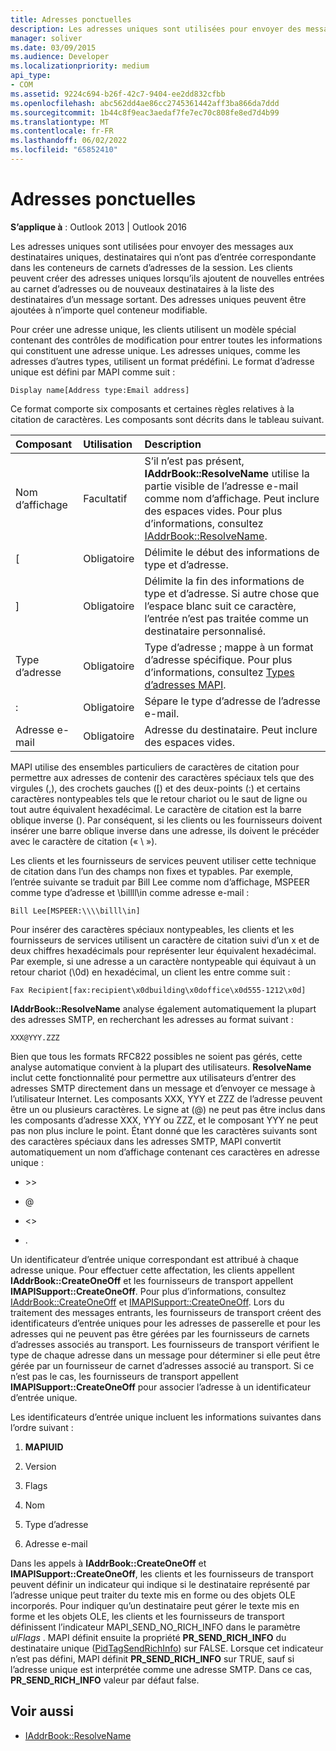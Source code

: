 ```yaml
---
title: Adresses ponctuelles
description: Les adresses uniques sont utilisées pour envoyer des messages aux destinataires uniques, destinataires qui n’ont pas d’entrée correspondante dans les conteneurs de carnets d’adresses de la session.
manager: soliver
ms.date: 03/09/2015
ms.audience: Developer
ms.localizationpriority: medium
api_type:
- COM
ms.assetid: 9224c694-b26f-42c7-9404-ee2dd832cfbb
ms.openlocfilehash: abc562dd4ae86cc2745361442aff3ba866da7ddd
ms.sourcegitcommit: 1b44c8f9eac3aedaf7fe7ec70c808fe8ed7d4b99
ms.translationtype: MT
ms.contentlocale: fr-FR
ms.lasthandoff: 06/02/2022
ms.locfileid: "65852410"
---
```

# <a name="one-off-addresses"></a>Adresses ponctuelles

**S’applique à** : Outlook 2013 | Outlook 2016 
  
Les adresses uniques sont utilisées pour envoyer des messages aux destinataires uniques, destinataires qui n’ont pas d’entrée correspondante dans les conteneurs de carnets d’adresses de la session. Les clients peuvent créer des adresses uniques lorsqu’ils ajoutent de nouvelles entrées au carnet d’adresses ou de nouveaux destinataires à la liste des destinataires d’un message sortant. Des adresses uniques peuvent être ajoutées à n’importe quel conteneur modifiable.
  
Pour créer une adresse unique, les clients utilisent un modèle spécial contenant des contrôles de modification pour entrer toutes les informations qui constituent une adresse unique. Les adresses uniques, comme les adresses d’autres types, utilisent un format prédéfini. Le format d’adresse unique est défini par MAPI comme suit :
  
`Display name[Address type:Email address]`
  
Ce format comporte six composants et certaines règles relatives à la citation de caractères. Les composants sont décrits dans le tableau suivant.
  
|**Composant**|**Utilisation**|**Description**|
|:-----|:-----|:-----|
|Nom d’affichage  <br/> |Facultatif  <br/> |S’il n’est pas présent, **IAddrBook::ResolveName** utilise la partie visible de l’adresse e-mail comme nom d’affichage. Peut inclure des espaces vides. Pour plus d’informations, consultez [IAddrBook::ResolveName](iaddrbook-resolvename.md). |
|[  <br/> |Obligatoire  <br/> |Délimite le début des informations de type et d’adresse. |
|]  <br/> |Obligatoire  <br/> |Délimite la fin des informations de type et d’adresse. Si autre chose que l’espace blanc suit ce caractère, l’entrée n’est pas traitée comme un destinataire personnalisé. |
|Type d’adresse  <br/> |Obligatoire  <br/> |Type d’adresse ; mappe à un format d’adresse spécifique. Pour plus d’informations, consultez [Types d’adresses MAPI](mapi-address-types.md). |
|:  <br/> |Obligatoire  <br/> |Sépare le type d’adresse de l’adresse e-mail. |
|Adresse e-mail  <br/> |Obligatoire  <br/> |Adresse du destinataire. Peut inclure des espaces vides. |
   
MAPI utilise des ensembles particuliers de caractères de citation pour permettre aux adresses de contenir des caractères spéciaux tels que des virgules (,), des crochets gauches ([) et des deux-points (:) et certains caractères nontypeables tels que le retour chariot ou le saut de ligne ou tout autre équivalent hexadécimal. Le caractère de citation est la barre oblique inverse (\). Par conséquent, si les clients ou les fournisseurs doivent insérer une barre oblique inverse dans une adresse, ils doivent le précéder avec le caractère de citation (« \\ »).
  
Les clients et les fournisseurs de services peuvent utiliser cette technique de citation dans l’un des champs non fixes et typables. Par exemple, l’entrée suivante se traduit par Bill Lee comme nom d’affichage, MSPEER comme type d’adresse et \\billll\in comme adresse e-mail :
  
`Bill Lee[MSPEER:\\\\billl\in]`

Pour insérer des caractères spéciaux nontypeables, les clients et les fournisseurs de services utilisent un caractère de citation suivi d’un x et de deux chiffres hexadécimals pour représenter leur équivalent hexadécimal. Par exemple, si une adresse a un caractère nontypeable qui équivaut à un retour chariot (\0d) en hexadécimal, un client les entre comme suit :
  
`Fax Recipient[fax:recipient\x0dbuilding\x0doffice\x0d555-1212\x0d]`

**IAddrBook::ResolveName** analyse également automatiquement la plupart des adresses SMTP, en recherchant les adresses au format suivant : 
  
`XXX@YYY.ZZZ`

Bien que tous les formats RFC822 possibles ne soient pas gérés, cette analyse automatique convient à la plupart des utilisateurs. **ResolveName** inclut cette fonctionnalité pour permettre aux utilisateurs d’entrer des adresses SMTP directement dans un message et d’envoyer ce message à l’utilisateur Internet. Les composants XXX, YYY et ZZZ de l’adresse peuvent être un ou plusieurs caractères. Le signe at (@) ne peut pas être inclus dans les composants d’adresse XXX, YYY ou ZZZ, et le composant YYY ne peut pas non plus inclure le point. Étant donné que les caractères suivants sont des caractères spéciaux dans les adresses SMTP, MAPI convertit automatiquement un nom d’affichage contenant ces caractères en adresse unique : 
  
- \>\>
    
- @
    
- \<\>
    
- .
    
Un identificateur d’entrée unique correspondant est attribué à chaque adresse unique. Pour effectuer cette affectation, les clients appellent **IAddrBook::CreateOneOff** et les fournisseurs de transport appellent **IMAPISupport::CreateOneOff**. Pour plus d’informations, consultez [IAddrBook::CreateOneOff](iaddrbook-createoneoff.md) et [IMAPISupport::CreateOneOff](imapisupport-createoneoff.md). Lors du traitement des messages entrants, les fournisseurs de transport créent des identificateurs d’entrée uniques pour les adresses de passerelle et pour les adresses qui ne peuvent pas être gérées par les fournisseurs de carnets d’adresses associés au transport. Les fournisseurs de transport vérifient le type de chaque adresse dans un message pour déterminer si elle peut être gérée par un fournisseur de carnet d’adresses associé au transport. Si ce n’est pas le cas, les fournisseurs de transport appellent **IMAPISupport::CreateOneOff** pour associer l’adresse à un identificateur d’entrée unique. 
  
Les identificateurs d’entrée unique incluent les informations suivantes dans l’ordre suivant :
  
1. **MAPIUID**
    
2. Version
    
3. Flags
    
4. Nom
    
5. Type d’adresse
    
6. Adresse e-mail
    
Dans les appels à **IAddrBook::CreateOneOff** et **IMAPISupport::CreateOneOff**, les clients et les fournisseurs de transport peuvent définir un indicateur qui indique si le destinataire représenté par l’adresse unique peut traiter du texte mis en forme ou des objets OLE incorporés. Pour indiquer qu’un destinataire peut gérer le texte mis en forme et les objets OLE, les clients et les fournisseurs de transport définissent l’indicateur MAPI_SEND_NO_RICH_INFO dans le paramètre _ulFlags_ . MAPI définit ensuite la propriété **PR_SEND_RICH_INFO** du destinataire unique ([PidTagSendRichInfo](pidtagsendrichinfo-canonical-property.md)) sur FALSE. Lorsque cet indicateur n’est pas défini, MAPI définit **PR_SEND_RICH_INFO** sur TRUE, sauf si l’adresse unique est interprétée comme une adresse SMTP. Dans ce cas, **PR_SEND_RICH_INFO** valeur par défaut false. 
  
## <a name="see-also"></a>Voir aussi

- [IAddrBook::ResolveName](iaddrbook-resolvename.md)

